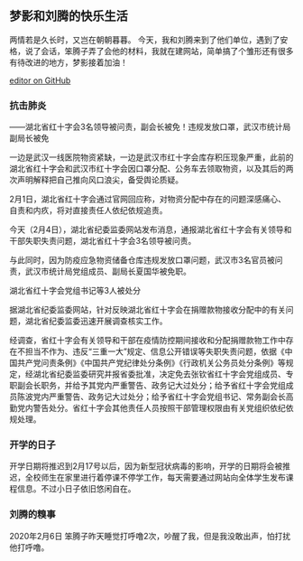 ## 梦影和刘腾的快乐生活


两情若是久长时，又岂在朝朝暮暮。
今天，我和刘腾来到了他们单位，遇到了安格，说了会话，笨腾子弄了会他的材料，我就在建网站，简单搞了个雏形还有很多有待改进的地方，梦影接着加油！

[editor on GitHub](https://github.com/dovezhangmy/dovezhangmy.github.io/edit/master/README.md) 
### 抗击肺炎
——湖北省红十字会3名领导被问责，副会长被免！违规发放口罩，武汉市统计局副局长被免


一边是武汉一线医院物资紧缺，一边是武汉市红十字会库存积压现象严重，此前的湖北省红十字会和武汉市红十字会因口罩分配、公务车去领取物资，以及其后的两次声明解释把自己推向风口浪尖，备受舆论质疑。

2月1日，湖北省红十字会通过官网回应称，对物资分配中存在的问题深感痛心、自责和内疚，将对直接责任人依纪依规追责。

今天（2月4日），湖北省纪委监委网站发布消息，通报湖北省红十字会有关领导和干部失职失责问题，湖北省红十字会3名领导被问责。

与此同时，因为防疫应急物资储备仓库违规发放口罩问题，武汉市3名官员被问责，武汉市统计局党组成员、副局长夏国华被免职。

湖北省红十字会党组书记等3人被处分

据湖北省纪委监委网站，针对反映湖北省红十字会在捐赠款物接收分配中的有关问题，湖北省纪委监委迅速开展调查核实工作。

经调查，省红十字会有关领导和干部在疫情防控期间接收和分配捐赠款物工作中存在不担当不作为、违反“三重一大”规定、信息公开错误等失职失责问题，依据《中国共产党问责条例》《中国共产党纪律处分条例》《行政机关公务员处分条例》等规定，经湖北省纪委监委研究并报省委批准，决定免去张钦省红十字会党组成员、专职副会长职务，并给予其党内严重警告、政务记大过处分；给予省红十字会党组成员陈波党内严重警告、政务记大过处分；给予省红十字会党组书记、常务副会长高勤党内警告处分。省红十字会其他责任人员按照干部管理权限由有关党组织依纪依规处理。


### 开学的日子
开学日期将推迟到2月17号以后，因为新型冠状病毒的影响，开学的日期将会被推迟，全校师生在家里进行着停课不停学工作，每天需要通过网站向全体学生发布课程信息。不过小日子依旧悠闲自在。


### 刘腾的糗事
2020年2月6日  笨腾子昨天睡觉打呼噜2次，吵醒了我，但是我没敢出声，怕打扰他打呼噜。


